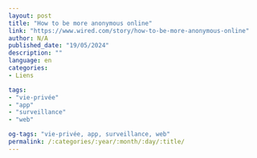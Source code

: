 ```yaml
---
layout: post
title: "How to be more anonymous online"
link: "https://www.wired.com/story/how-to-be-more-anonymous-online"
author: N/A
published_date: "19/05/2024"
description: ""
language: en
categories:
- Liens

tags:
- "vie-privée"
- "app"
- "surveillance"
- "web"

og-tags: "vie-privée, app, surveillance, web"
permalink: /:categories/:year/:month/:day/:title/
---
```

